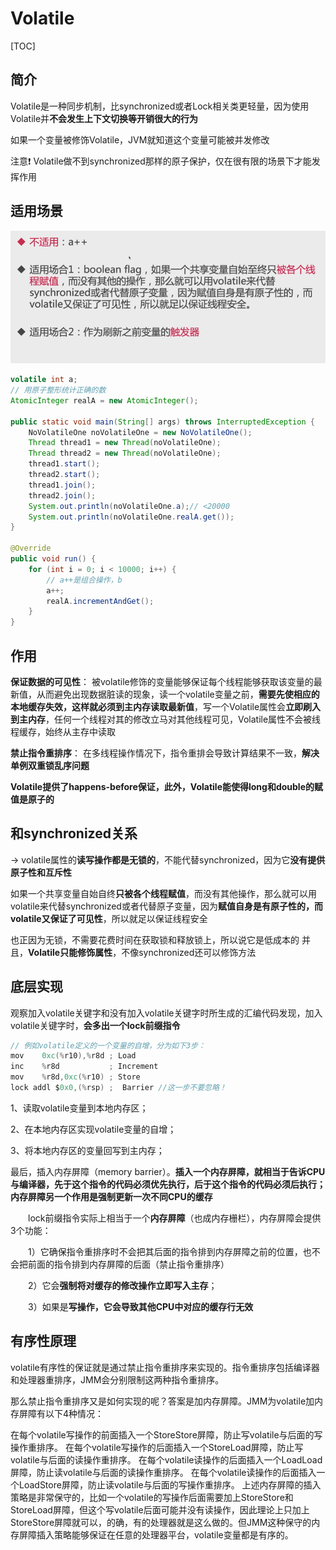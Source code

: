 # Volatile

[TOC]



## 简介

Volatile是一种同步机制，比synchronized或者Lock相关类更轻量，因为使用Volatile并**不会发生上下文切换等开销很大的行为**

   如果一个变量被修饰Volatile，JVM就知道这个变量可能被并发修改

   注意❗ Volatile做不到synchronized那样的原子保护，仅在很有限的场景下才能发挥作用



## 适用场景

![](images/image-20210605103418783.png)



~~~java
volatile int a;
// 用原子整形统计正确的数
AtomicInteger realA = new AtomicInteger();

public static void main(String[] args) throws InterruptedException {
    NoVolatileOne noVolatileOne = new NoVolatileOne();
    Thread thread1 = new Thread(noVolatileOne);
    Thread thread2 = new Thread(noVolatileOne);
    thread1.start();
    thread2.start();
    thread1.join();
    thread2.join();
    System.out.println(noVolatileOne.a);// <20000
    System.out.println(noVolatileOne.realA.get());
}

@Override
public void run() {
    for (int i = 0; i < 10000; i++) {
        // a++是组合操作，b
        a++;
        realA.incrementAndGet();
    }
}
~~~





## 作用

**保证数据的可见性**： 被volatile修饰的变量能够保证每个线程能够获取该变量的最新值，从而避免出现数据脏读的现象，读一个volatile变量之前，**需要先使相应的本地缓存失效，这样就必须到主内存读取最新值**，写一个Volatile属性会**立即刷入到主内存**，任何一个线程对其的修改立马对其他线程可见，Volatile属性不会被线程缓存，始终从主存中读取



**禁止指令重排序**： 在多线程操作情况下，指令重排会导致计算结果不一致，**解决单例双重锁乱序问题**



**Volatile提供了happens-before保证，此外，Volatile能使得long和double的赋值是原子的**



## 和synchronized关系

-> volatile属性的**读写操作都是无锁的**，不能代替synchronized，因为它**没有提供原子性和互斥性**

如果一个共享变量自始自终**只被各个线程赋值**，而没有其他操作，那么就可以用volatile来代替synchronized或者代替原子变量，因为**赋值自身是有原子性的，而volatile又保证了可见性**，所以就足以保证线程安全

   也正因为无锁，不需要花费时间在获取锁和释放锁上，所以说它是低成本的
  并且，**Volatile只能修饰属性**，不像synchronized还可以修饰方法



## 底层实现

观察加入volatile关键字和没有加入volatile关键字时所生成的汇编代码发现，加入volatile关键字时，**会多出一个lock前缀指令**

~~~c
// 例如volatile定义的一个变量的自增，分为如下3步：
mov    0xc(%r10),%r8d ; Load
inc    %r8d           ; Increment
mov    %r8d,0xc(%r10) ; Store
lock addl $0x0,(%rsp) ;  Barrier //这一步不要忽略！
~~~

1、读取volatile变量到本地内存区；

2、在本地内存区实现volatile变量的自增；

3、将本地内存区的变量回写到主内存；

最后，插入内存屏障（memory barrier）。**插入一个内存屏障，就相当于告诉CPU与编译器，先于这个指令的代码必须优先执行，后于这个指令的代码必须后执行；内存屏障另一个作用是强制更新一次不同CPU的缓存**

　　lock前缀指令实际上相当于一个**内存屏障**（也成内存栅栏），内存屏障会提供3个功能：

　　1）它确保指令重排序时不会把其后面的指令排到内存屏障之前的位置，也不会把前面的指令排到内存屏障的后面（禁止指令重排序）

　　2）它会**强制将对缓存的修改操作立即写入主存**；

　　3）如果是**写操作，它会导致其他CPU中对应的缓存行无效**





## 有序性原理

volatile有序性的保证就是通过禁止指令重排序来实现的。指令重排序包括编译器和处理器重排序，JMM会分别限制这两种指令重排序。

那么禁止指令重排序又是如何实现的呢？答案是加内存屏障。JMM为volatile加内存屏障有以下4种情况：

在每个volatile写操作的前面插入一个StoreStore屏障，防止写volatile与后面的写操作重排序。
在每个volatile写操作的后面插入一个StoreLoad屏障，防止写volatile与后面的读操作重排序。
在每个volatile读操作的后面插入一个LoadLoad屏障，防止读volatile与后面的读操作重排序。
在每个volatile读操作的后面插入一个LoadStore屏障，防止读volatile与后面的写操作重排序。
上述内存屏障的插入策略是非常保守的，比如一个volatile的写操作后面需要加上StoreStore和StoreLoad屏障，但这个写volatile后面可能并没有读操作，因此理论上只加上StoreStore屏障就可以，的确，有的处理器就是这么做的。但JMM这种保守的内存屏障插入策略能够保证在任意的处理器平台，volatile变量都是有序的。

